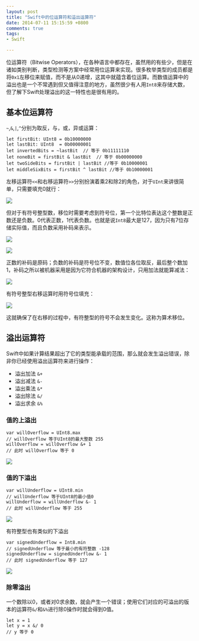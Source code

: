 ```yaml
---
layout: post
title: "Swift中的位运算符和溢出运算符"
date: 2014-07-11 15:15:59 +0800
comments: true
tags: 
- Swift

---
```

位运算符（Bitwise Operators），在各种语言中都存在，虽然用的有些少，但是在诸如类别判断，类型检测等方案中经常用位运算来实现。很多枚举类型的成员都是将`0x1`左移位来赋值，而不是从0递增，这其中就蕴含着位运算。而数值运算中的溢出也是一个不常遇到但又值得注意的地方，虽然很少有人用`Int8`来存储大数，但了解下Swift处理溢出的这一特性也是很有用的。   
<!--more-->
## 基本位运算符
`~`,`&`,`|`,`^`分别为取反，与，或，异或运算：

```
let firstBit: UInt8 = 0b10000000
let lastBit: UInt8  = 0b00000001
let invertedBits = ~lastBit  // 等于 0b11111110
let noneBit = firstBit & lastBit  // 等于 0b00000000
let twoSideBits = firstBit | lastBit //等于 0b10000001
let middleSixBits = firstBit ^ lastBit //等于 0b10000001
```
左移运算符`<<`和右移运算符`>>`分别扮演着乘2和除2的角色，对于`UInt`来讲很简单，只需要填充0就行：  

![](https://developer.apple.com/library/prerelease/ios/documentation/Swift/Conceptual/Swift_Programming_Language/Art/bitshiftUnsigned_2x.png)  

但对于有符号整型数，移位时需要考虑到符号位，第一个比特位表达这个整数是正数还是负数。0代表正数，1代表负数。也就是说`Int8`最大是127，因为只有7位存储实际值，而且负数采用补码来表示。

![](https://developer.apple.com/library/prerelease/ios/documentation/Swift/Conceptual/Swift_Programming_Language/Art/bitshiftSignedFour_2x.png)  

![](https://developer.apple.com/library/prerelease/ios/documentation/Swift/Conceptual/Swift_Programming_Language/Art/bitshiftSignedMinusFour_2x.png)  

正数的补码是原码；负数的补码是符号位不变，数值位各位取反，最后整个数加1，补码之所以被机器采用是因为它符合机器的架构设计，只用加法就能算减法：  

![](https://developer.apple.com/library/prerelease/ios/documentation/Swift/Conceptual/Swift_Programming_Language/Art/bitshiftSignedAddition_2x.png)  


有符号整型右移运算时用符号位填充：  

![](https://developer.apple.com/library/prerelease/ios/documentation/Swift/Conceptual/Swift_Programming_Language/Art/bitshiftSigned_2x.png)

这就确保了在右移的过程中，有符整型的符号不会发生变化。这称为算术移位。  

## 溢出运算符

Swift中如果计算结果超出了它的类型能承载的范围，那么就会发生溢出错误，除非你已经使用溢出运算符来进行操作：  

- 溢出加法 `&+`
- 溢出减法 `&-`
- 溢出乘法 `&*`
- 溢出除法 `&/`
- 溢出求余 `&%`  


### 值的上溢出

```
var willOverflow = UInt8.max
// willOverflow 等于UInt8的最大整数 255
willOverflow = willOverflow &+ 1
// 此时 willOverflow 等于 0
```

![](https://developer.apple.com/library/prerelease/ios/documentation/Swift/Conceptual/Swift_Programming_Language/Art/overflowAddition_2x.png)  

### 值的下溢出

```
var willUnderflow = UInt8.min
// willUnderflow 等于UInt8的最小值0
willUnderflow = willUnderflow &- 1
// 此时 willUnderflow 等于 255
```

![](https://developer.apple.com/library/prerelease/ios/documentation/Swift/Conceptual/Swift_Programming_Language/Art/overflowUnsignedSubtraction_2x.png)  

有符整型也有类似的下溢出

```
var signedUnderflow = Int8.min
// signedUnderflow 等于最小的有符整数 -128
signedUnderflow = signedUnderflow &- 1
// 此时 signedUnderflow 等于 127
```

![](https://developer.apple.com/library/prerelease/ios/documentation/Swift/Conceptual/Swift_Programming_Language/Art/overflowSignedSubtraction_2x.png)  

### 除零溢出

一个数除以0，或者对0求余数，就会产生一个错误；使用它们对应的可溢出的版本的运算符`&/`和`&%`进行除0操作时就会得到0值。

```
let x = 1
let y = x &/ 0
// y 等于 0
```
